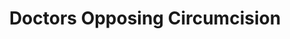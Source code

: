 ---
layout: organizations
title: Doctors Opposing Circumcision
links:
 - type: Website
   url: https://www.doctorsopposingcircumcision.org/
 - type: Facebook
   url: https://www.facebook.com/DoctorsOpposingCircumcision/
 - type: YouTube
   url: https://www.youtube.com/channel/UCvPQZjOLKuEC6QHQ-TKqDsw
---